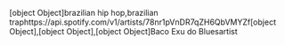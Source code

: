 [object Object]brazilian hip hop,brazilian traphttps://api.spotify.com/v1/artists/78nr1pVnDR7qZH6QbVMYZf[object Object],[object Object],[object Object]Baco Exu do Bluesartist